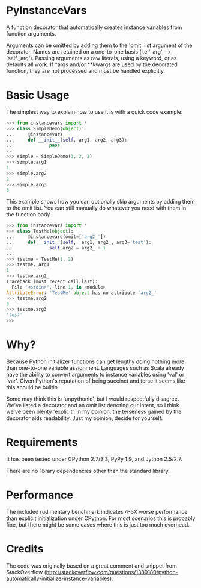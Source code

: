 PyInstanceVars
==============

A function decorator that automatically creates instance variables from function arguments. 

Arguments can be omitted by adding them to the 'omit' list argument of the decorator.
Names are retained on a one-to-one basis (i.e '_arg' --> 'self._arg'). Passing
arguments as raw literals, using a keyword, or as defaults all work. If *args and/or
**kwargs are used by the decorated function, they are not processed and must be handled
explicitly. 

Basic Usage
===========

The simplest way to explain how to use it is with a quick code example:

```python
>>> from instancevars import *
>>> class SimpleDemo(object):
...     @instancevars
...     def __init__(self, arg1, arg2, arg3):
...             pass
... 
>>> simple = SimpleDemo(1, 2, 3)
>>> simple.arg1
1
>>> simple.arg2
2
>>> simple.arg3
3
```

This example shows how you can optionally skip arguments by adding them to the omit list. You can still manually
do whatever you need with them in the function body.

```python
>>> from instancevars import *
>>> class TestMe(object):
...     @instancevars(omit=['arg2_'])
...     def __init__(self, _arg1, arg2_, arg3='test'):
...             self.arg2 = arg2_ + 1
...
>>> testme = TestMe(1, 2)
>>> testme._arg1
1
>>> testme.arg2_
Traceback (most recent call last):
  File "<stdin>", line 1, in <module>
AttributeError: 'TestMe' object has no attribute 'arg2_'
>>> testme.arg2
3
>>> testme.arg3
'test'
>>>
```

Why?
====

Because Python initializer functions can get lengthy doing nothing more than one-to-one variable assignment.
Languages such as Scala already have the ability to convert arguments to instance variables using 'val' or 'var'.
Given Python's reputation of being succinct and terse it seems like this should be builtin. 

Some may think this is 'unpythonic', but I would respectfully disagree. We've listed a decorator and 
an omit list denoting our intent, so I think we've been plenty 'explicit'. In my opinion, the terseness gained
by the decorator aids readability. Just my opinion, decide for yourself.

Requirements
============

It has been tested under CPython 2.7/3.3, PyPy 1.9, and Jython 2.5/2.7.

There are no library dependencies other than the standard library.

Performance
===========

The included rudimentary benchmark indicates 4-5X worse performance than explicit initialization under CPython.
For most scenarios this is probably fine, but there might be some cases where this is just too much overhead.

Credits
=======

The code was originally based on a great comment and snippet from StackOverflow (http://stackoverflow.com/questions/1389180/python-automatically-initialize-instance-variables).
